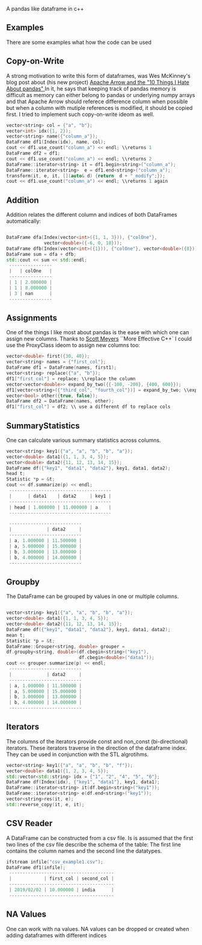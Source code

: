 A pandas like dataframe in c++




Examples
--------
There are some examples what how the code can be used

Copy-on-Write
--------
A strong motivation to write this form of dataframes, was Wes McKinney's 
blog post about (his new project)
 [Apache Arrow and the "10 Things I Hate About pandas" ](https://wesmckinney.com/blog/apache-arrow-pandas-internals/)
 In it, he says that keeping track of pandas memory is difficult as memory can either belong to pandas or underlying 
 numpy arrays and that Apache Arrow should referece difference column when possible but when
 a column with mutiple references is modified, it should be copied first. I tried to
 implement such copy-on-write ideom as well. 
```c++
vector<string> col = {"a", "b"};
vector<int> idx({1, 2});
vector<string> name({"column_a"});
DataFrame df1(Index(idx), name, col);
cout << df1.use_count("column_a") << endl; \\returns 1
DataFrame df2 = df1;
cout << df1.use_count("column_a") << endl; \\returns 2
DataFrame::iterator<string> it = df1.begin<string>("column_a");
DataFrame::iterator<string>  e = df1.end<string>("column_a");
transform(it, e, it, [](auto& d) {return  d + "_modify";});
cout << df1.use_count("column_a") << endl; \\returns 1 again

```

Addition
--------
Addition relates the different column and indices of both DataFrames
automatically:
```c++

DataFrame dfa(Index(vector<int>({1, 1, 3})), {"colOne"},
              vector<double>({-6, 0, 10}));
DataFrame dfb(Index(vector<int>({1})), {"colOne"}, vector<double>({8}));
DataFrame sum = dfa + dfb;
std::cout << sum << std::endl;
 ----------------
 |   | colOne   |
 ----------------
 | 1 | 2.000000 |
 | 1 | 8.000000 |
 | 3 | nan      |
 ----------------
```

Assignments
-----------
One of the things I like most about pandas is the ease with which one
can assign new columns. Thanks to [Scott Meyers](https://www.aristeia.com/) 
``More Effective C++` I could use the ProxyClass ideom to assign new columns
too:

```c++
vector<double> first({30, 40});
vector<string> names = {"first_col"};
DataFrame df1 = DataFrame(names, first1);
vector<string> replace({"a", "b"});
df1["first_col"] = replace; \\replace the column
vector<vector<double>> expand_by_two({{-100, -200}, {400, 600}});
df1[vector<string>({"third_col", "fourth_col"})] = expand_by_two; \\expands the df
vector<bool> other({true, false});
DataFrame df2 = DataFrame(names, other);
df1["first_col"] = df2; \\ use a different df to replace cols
```

SummaryStatistics
-----------------
One can calculate various summary statistics across columns.
```c++
vector<string> key1({"a", "a", "b", "b", "a"});
vector<double> data1({1, 1, 3, 4, 5});
vector<double> data2({11, 12, 13, 14, 15});
DataFrame df({"key1", "data1", "data2"}, key1, data1, data2);
head t;
Statistic *p = &t;
cout << df.summarize(p) << endl;
 --------------------------------------
 |      | data1    | data2     | key1 |
 --------------------------------------
 | head | 1.000000 | 11.000000 | a    |
 --------------------------------------

 ---------------------------
 |             | data2     |
 ---------------------------
 | a, 1.000000 | 11.500000 |
 | a, 5.000000 | 15.000000 |
 | b, 3.000000 | 13.000000 |
 | b, 4.000000 | 14.000000 |
 ---------------------------
```

Groupby
-------
The DataFrame can be grouped by values in one or multiple columns. 
```c++

vector<string> key1({"a", "a", "b", "b", "a"});
vector<double> data1({1, 1, 3, 4, 5});
vector<double> data2({11, 12, 13, 14, 15});
DataFrame df({"key1", "data1", "data2"}, key1, data1, data2);
mean t;
Statistic *p = &t;
DataFrame::Grouper<string, double> grouper =
df.groupby<string, double>(df.cbegin<string>("key1"),
                           df.cbegin<double>("data1"));
cout << grouper.summarize(p) << endl;
 ---------------------------
 |             | data2     |
 ---------------------------
 | a, 1.000000 | 11.500000 |
 | a, 5.000000 | 15.000000 |
 | b, 3.000000 | 13.000000 |
 | b, 4.000000 | 14.000000 |
 ---------------------------
```

Iterators
---------
The columns of the iterators provide const and non_const (bi-directional)
iterators. These iterators traverse in the direction of the dataframe
index. They can be used in conjunction with the STL algrotihms.
```c++
vector<string> key1({"a", "a", "b", "b", "f"});
vector<double> data1({1, 2, 3, 4, 5});
std::vector<std::string> idx = {"1", "2", "4", "5", "6"};
DataFrame df(Index(idx), {"key1", "data1"}, key1, data1);
DataFrame::iterator<string> it(df.begin<string>("key1"));
DataFrame::iterator<string> e(df.end<string>("key1"));
vector<string>res(it, e);
std::reverse_copy(it, e, it);
```

CSV Reader
---------
A DataFrame can be constructed from a csv file. Is is assumed that the 
first two lines of the csv file describe the schema of the table: The first 
line contains the column names and the second line the datatypes.
```c++
ifstream infile("csv_example1.csv");
DataFrame df1(infile);
 ---------------------------------------
 |            | first_col | second_col |
 ---------------------------------------
 | 2019/02/02 | 10.000000 | india      |
 ---------------------------------------
```

NA Values
---------
One can work with na values. NA values can be dropped or created when adding
dataframes with different indices





